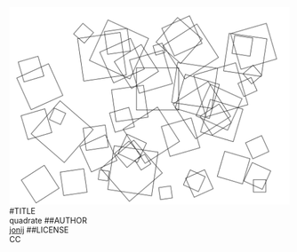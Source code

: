 ![image](screenshot.png)  
#TITLE  
quadrate
##AUTHOR  
[jonij](https://github.com/jonij) 
##LICENSE  
CC